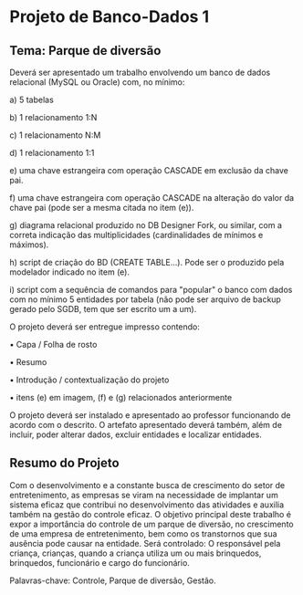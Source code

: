 # Projeto de Banco-Dados 1 
## Tema: Parque de diversão

Deverá ser apresentado um trabalho envolvendo um banco de dados relacional (MySQL ou Oracle) com, no mínimo:

a)	5 tabelas

b)	1 relacionamento 1:N

c)	1 relacionamento N:M

d)	1 relacionamento 1:1

e)	uma chave estrangeira com operação CASCADE em exclusão da chave pai.

f)	uma chave estrangeira com operação CASCADE na alteração do valor da chave pai (pode ser a mesma citada no item (e)).

g)	diagrama relacional produzido no DB Designer Fork, ou similar, com a correta indicação das multiplicidades (cardinalidades de mínimos e máximos).

h)	script de criação do BD (CREATE TABLE...). Pode ser o produzido pela modelador indicado no item (e).

i)	script com a sequência de comandos para "popular" o banco com dados com no mínimo 5 entidades por tabela (não pode ser arquivo de backup gerado pelo SGDB, tem que ser escrito um a um).

O projeto deverá ser entregue impresso contendo:

•	Capa / Folha de rosto

•	Resumo

•	Introdução / contextualização do projeto

•	itens (e) em imagem, (f) e (g) relacionados anteriormente

O projeto deverá ser instalado e apresentado ao professor funcionando de acordo com o descrito. O artefato apresentado deverá também, além de incluir, poder alterar dados, excluir entidades e localizar entidades.

## Resumo do Projeto
Com o desenvolvimento e a constante busca de crescimento do setor de entretenimento, as empresas se viram na necessidade de implantar um sistema eficaz que contribui no desenvolvimento das atividades e auxilia também na gestão do controle eficaz. 
O objetivo principal deste trabalho é expor a importância do controle de um parque de diversão, no crescimento de uma empresa de entretenimento, bem como os transtornos que sua ausência pode causar na entidade. 
Será controlado: O responsável pela criança, crianças, quando a criança utiliza um ou mais brinquedos, brinquedos, funcionário e cargo do funcionário.

Palavras-chave: Controle, Parque de diversão, Gestão.

